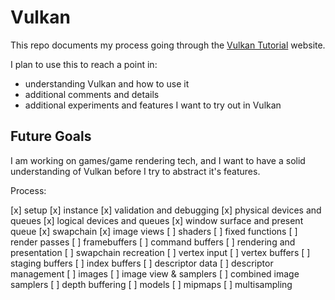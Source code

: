 # Vulkan

This repo documents my process going through the [Vulkan Tutorial](https://vulkan-tutorial.com/) website.

I plan to use this to reach a point in:

* understanding Vulkan and how to use it
* additional comments and details
* additional experiments and features I want to try out in Vulkan

## Future Goals

I am working on games/game rendering tech, and I want to have a solid understanding of Vulkan before I 
try to abstract it's features.

Process:

[x] setup
[x] instance
[x] validation and debugging
[x] physical devices and queues
[x] logical devices and queues
[x] window surface and present queue
[x] swapchain
[x] image views
[ ] shaders
[ ] fixed functions
[ ] render passes
[ ] framebuffers
[ ] command buffers
[ ] rendering and presentation
[ ] swapchain recreation
[ ] vertex input
[ ] vertex buffers
[ ] staging buffers
[ ] index buffers
[ ] descriptor data
[ ] descriptor management
[ ] images
[ ] image view & samplers
[ ] combined image samplers
[ ] depth buffering
[ ] models
[ ] mipmaps
[ ] multisampling
